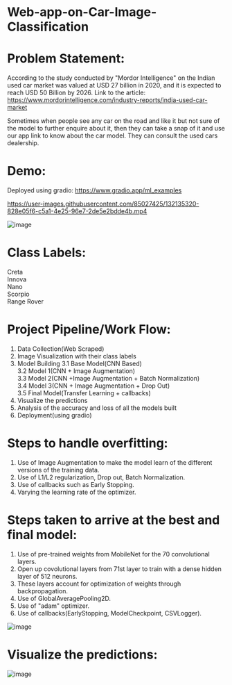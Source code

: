 # Web-app-on-Car-Image-Classification

# Problem Statement:
According to the study conducted by "Mordor Intelligence" on the Indian used car market was valued at USD 27 billion in 2020, and it is expected to reach USD 50 Billion by 2026. Link to the article: https://www.mordorintelligence.com/industry-reports/india-used-car-market

Sometimes when people see any car on the road and like it but not sure of the model to further enquire about it, then they can take a snap of it and use our app link to know about the car model. They can consult the used cars dealership.

# Demo:

Deployed using gradio: https://www.gradio.app/ml_examples


https://user-images.githubusercontent.com/85027425/132135320-828e05f6-c5a1-4e25-96e7-2de5e2bdde4b.mp4


![image](https://user-images.githubusercontent.com/85027425/129476008-95a8c8c5-2312-4f09-b13d-9ef6054b1e07.png)

# Class Labels:

Creta<br>
Innova<br>
Nano<br>
Scorpio<br>
Range Rover<br>

# Project Pipeline/Work Flow:
1. Data Collection(Web Scraped)<br>
2. Image Visualization with their class labels<br>
3. Model Building 3.1 Base Model(CNN Based)<br>
3.2 Model 1(CNN + Image Augmentation)<br>
3.3 Model 2(CNN +Image Augmentation + Batch Normalization)<br>
3.4 Model 3(CNN + Image Augmentation + Drop Out)<br>
3.5 Final Model(Transfer Learning + callbacks)<br>
4. Visualize the predictions<br>
5. Analysis of the accuracy and loss of all the models built<br>
6. Deployment(using gradio)<br>

# Steps to handle overfitting:

1. Use of Image Augmentation to make the model learn of the different versions of the training data.<br>
2. Use of L1/L2 regularization, Drop out, Batch Normalization.<br>
3. Use of callbacks such as Early Stopping.<br>
4. Varying the learning rate of the optimizer.<br>

# Steps taken to arrive at the best and final model:

1. Use of pre-trained weights from MobileNet for the 70 convolutional layers.<br>
2. Open up covolutional layers from 71st layer to train with a dense hidden layer of 512 neurons.<br>
3. These layers account for optimization of weights through backpropagation.<br>
4. Use of GlobalAveragePooling2D.<br>
5. Use of "adam" optimizer.<br>
6. Use of callbacks(EarlyStopping, ModelCheckpoint, CSVLogger).

![image](https://user-images.githubusercontent.com/85027425/129476103-d9ce4d55-c696-4e35-9d45-cf7a987a2621.png)

# Visualize the predictions:

![image](https://user-images.githubusercontent.com/85027425/129476114-689e6a3c-de9f-4f4f-ab82-87f3042d68b4.png)





